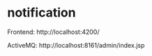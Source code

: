 # notification

Frontend: http://localhost:4200/

ActiveMQ: http://localhost:8161/admin/index.jsp


